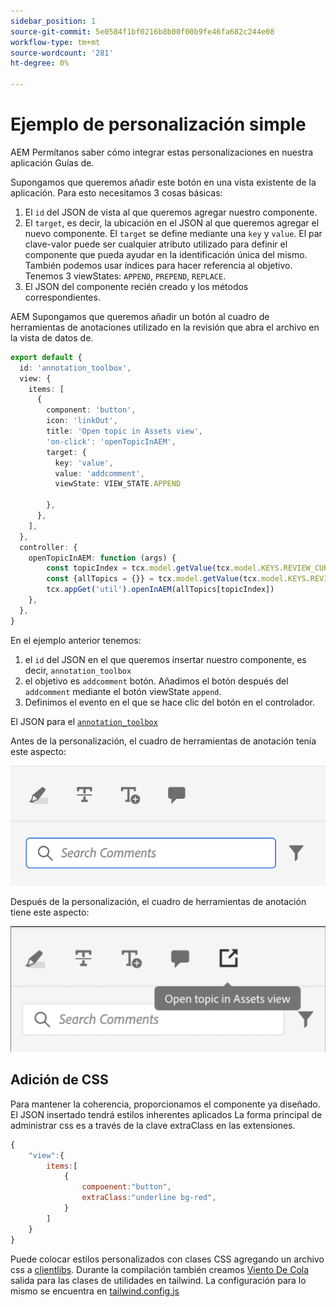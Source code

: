 ```yaml
---
sidebar_position: 1
source-git-commit: 5e0584f1bf0216b8b00f00b9fe46fa682c244e08
workflow-type: tm+mt
source-wordcount: '281'
ht-degree: 0%

---
```



# Ejemplo de personalización simple

AEM Permítanos saber cómo integrar estas personalizaciones en nuestra aplicación Guías de.

Supongamos que queremos añadir este botón en una vista existente de la aplicación.
Para esto necesitamos 3 cosas básicas:

1. El `id` del JSON de vista al que queremos agregar nuestro componente.
2. El `target`, es decir, la ubicación en el JSON al que queremos agregar el nuevo componente. El `target` se define mediante una `key` y `value`. El par clave-valor puede ser cualquier atributo utilizado para definir el componente que pueda ayudar en la identificación única del mismo.
También podemos usar índices para hacer referencia al objetivo.
Tenemos 3 viewStates:  `APPEND`, `PREPEND`, `REPLACE`.
3. El JSON del componente recién creado y los métodos correspondientes.

AEM Supongamos que queremos añadir un botón al cuadro de herramientas de anotaciones utilizado en la revisión que abra el archivo en la vista de datos de.

```typescript
export default {
  id: 'annotation_toolbox', 
  view: {
    items: [
      {
        component: 'button',
        icon: 'linkOut',
        title: 'Open topic in Assets view',
        'on-click': 'openTopicInAEM',
        target: {
          key: 'value',
          value: 'addcomment',
          viewState: VIEW_STATE.APPEND

        },
      },
    ],
  },
  controller: {
    openTopicInAEM: function (args) {
        const topicIndex = tcx.model.getValue(tcx.model.KEYS.REVIEW_CURR_TOPIC)
        const {allTopics = {}} = tcx.model.getValue(tcx.model.KEYS.REVIEW_DATA) || {}
        tcx.appGet('util').openInAEM(allTopics[topicIndex])
    },
  },
}
```

En el ejemplo anterior tenemos:

1. el `id` del JSON en el que queremos insertar nuestro componente, es decir, `annotation_toolbox`
2. el objetivo es `addcomment` botón. Añadimos el botón después del `addcomment` mediante el botón viewState `append`.
3. Definimos el evento en el que se hace clic del botón en el controlador.

El JSON para el [`annotation_toolbox`](./../../../jsons/review_app/annotation_toolbox.json)

Antes de la personalización, el cuadro de herramientas de anotación tenía este aspecto:

![annotation-toolbox](imgs/annotation_toolbox.png "Cuadro de herramientas Anotación")

Después de la personalización, el cuadro de herramientas de anotación tiene este aspecto:

![custom-annotation-toolbox](imgs/customised_annotation_toolbox.png "Cuadro de herramientas de anotaciones personalizado")

## Adición de CSS

Para mantener la coherencia, proporcionamos el componente ya diseñado. El JSON insertado tendrá estilos inherentes aplicados La forma principal de administrar css es a través de la clave extraClass en las extensiones.

```js
{    
    "view":{
        items:[
            {
                compoenent:"button",
                extraClass:"underline bg-red",
            }
        ]
    }
}
```

Puede colocar estilos personalizados con clases CSS agregando un archivo css a [clientlibs](#clientlibs). Durante la compilación también creamos [Viento De Cola](https://tailwindcss.com/docs/utility-first) salida para las clases de utilidades en tailwind. La configuración para lo mismo se encuentra en [tailwind.config.js](../../../tailwind.config.js)
